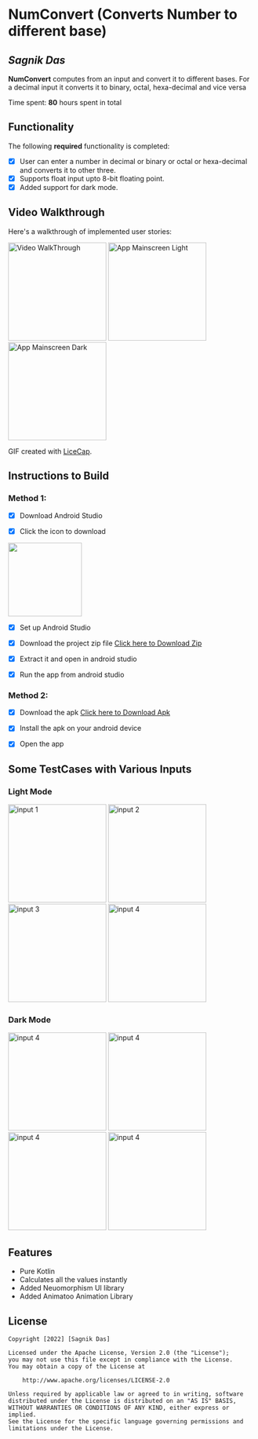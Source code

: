 # NumConvert (Converts Number to different base)

## *Sagnik Das*

**NumConvert** computes from an input and convert it to different bases. For a decimal input it converts it to binary, octal, hexa-decimal and vice versa

Time spent: **80** hours spent in total

## Functionality

The following **required** functionality is completed:

* [x] User can enter a number in decimal or binary or octal or hexa-decimal and converts it to other three.
* [x] Supports float input upto 8-bit floating point.
* [x] Added support for dark mode.

## Video Walkthrough
Here's a walkthrough of implemented user stories:

<p float="middle">
    <img src='https://github.com/Sagnik-Das-03/NumConverter/blob/master/numTestMain.gif' title='Video WalkThrough' width='200' alt='Video WalkThrough' />
    <img src='https://github.com/Sagnik-Das-03/NumConverter/blob/master/numTestMainLight.jpg' title='App Mainscreen Light' width='200' alt='App Mainscreen Light' />
    <img src='https://github.com/Sagnik-Das-03/NumConverter/blob/master/numTestMainDark.jpg' title='App Mainscreen Dark' width='200' alt='App Mainscreen Dark' />
 </p>

GIF created with [LiceCap](http://www.cockos.com/licecap/).

## Instructions to Build

### Method 1:
* [x] Download Android Studio 

* [x] Click the icon to download
 
<p align="left">
   <a href='https://developer.android.com/studio?gclid=Cj0KCQjwqoibBhDUARIsAH2OpWi2VQ6w50tP7G8OeiMmIt9gK13cN1et0AU5tZ1O2KnjsOxrTWpP0aAr7TEALw_wcB&gclsrc=aw.ds'><img         width="150" src='https://github.com/Sagnik-Das-03/TIPPER/blob/master/studioicon.jpeg' /></a>
</p>
 
* [x] Set up Android Studio


* [x] Download the project zip file 
<a href='https://github.com/Sagnik-Das-03/NumConverter/archive/refs/heads/master.zip'>Click here to Download Zip</a>

* [x] Extract it and open in android studio

* [x] Run the app from android studio 

### Method 2:
* [x] Download the apk
<a href='https://drive.google.com/file/d/15zkft1RZIwUqpmqQVAs6Uk6eriMVTDn4/view?usp=sharing'>Click here to Download Apk</a>
* [x] Install the apk on your android device
* [x] Open the app 


## Some TestCases with Various Inputs
### Light Mode
<p float="middle">
    <img src='https://github.com/Sagnik-Das-03/NumConverter/blob/master/numTestLight%20(1).jpg' title='input 1' width='200' alt='input 1' />
    <img src='https://github.com/Sagnik-Das-03/NumConverter/blob/master/numTestLight%20(2).jpg' title='input 2' width='200' alt='input 2' />
    <img src='https://github.com/Sagnik-Das-03/NumConverter/blob/master/numTestLight%20(3).jpg' title='input 3' width='200' alt='input 3' />
    <img src='https://github.com/Sagnik-Das-03/NumConverter/blob/master/numTestLight%20(4).jpg' title='input 4' width='200' alt='input 4' />
 </p>
 
 ### Dark Mode
<p float ="middle">
    <img src='https://github.com/Sagnik-Das-03/NumConverter/blob/master/numTestDark%20(1).jpg' title='input 4' width='200' alt='input 4' />
    <img src='https://github.com/Sagnik-Das-03/NumConverter/blob/master/numTestDark%20(2).jpg' title='input 4' width='200' alt='input 4' />
    <img src='https://github.com/Sagnik-Das-03/NumConverter/blob/master/numTestDark%20(3).jpg' title='input 4' width='200' alt='input 4' />
    <img src='https://github.com/Sagnik-Das-03/NumConverter/blob/master/numTestDark%20(4).jpg' title='input 4' width='200' alt='input 4' />
</p>


## Features

* Pure Kotlin
* Calculates all the values instantly
* Added Neuomorphism UI library
* Added Animatoo Animation Library

## License

    Copyright [2022] [Sagnik Das]

    Licensed under the Apache License, Version 2.0 (the "License");
    you may not use this file except in compliance with the License.
    You may obtain a copy of the License at

        http://www.apache.org/licenses/LICENSE-2.0

    Unless required by applicable law or agreed to in writing, software
    distributed under the License is distributed on an "AS IS" BASIS,
    WITHOUT WARRANTIES OR CONDITIONS OF ANY KIND, either express or implied.
    See the License for the specific language governing permissions and
    limitations under the License.
